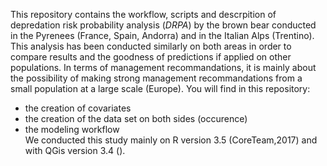 This repository contains the workflow, scripts and descrpition of depredation risk probability analysis (*DRPA*) by the brown bear conducted in the Pyrenees (France, Spain, Andorra) and in the Italian Alps (Trentino). This analysis has been conducted similarly on both areas in order to compare results and the goodness of predictions if applied on other populations. In terms of management recommandations, it is mainly about the possibility of making strong management recommandations from a small population at a large scale (Europe).
You will find in this repository:
- the creation of covariates     
- the creation of the data set on both sides (occurence)
- the modeling workflow  
We conducted this study mainly on R version 3.5 (CoreTeam,2017) and with QGis version 3.4 ().


